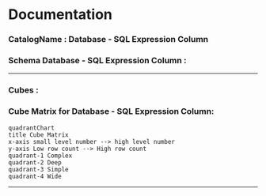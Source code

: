 # Documentation
### CatalogName : Database - SQL Expression Column
### Schema Database - SQL Expression Column : 
---
### Cubes :

    

### Cube Matrix for Database - SQL Expression Column:
```mermaid
quadrantChart
title Cube Matrix
x-axis small level number --> high level number
y-axis Low row count --> High row count
quadrant-1 Complex
quadrant-2 Deep
quadrant-3 Simple
quadrant-4 Wide

```
---
